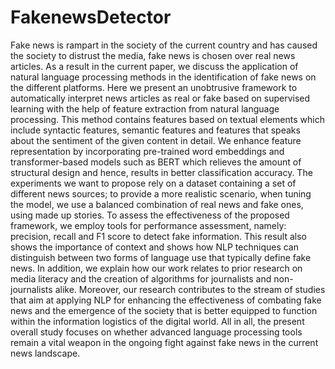 # FakenewsDetector
Fake news is rampart in the society of the current country and has caused the society to distrust the media, fake news is chosen over real news articles.
As a result in the current paper, we discuss the application of natural language processing methods in the identification of fake news on the different platforms.
Here we present an unobtrusive framework to automatically interpret news articles as real or fake based on supervised learning with the help of feature extraction from natural language processing. 
This method contains features based on textual elements which include syntactic features, semantic features and features that speaks about the sentiment of the given content in detail.
We enhance feature representation by incorporating pre-trained word embeddings and transformer-based models such as BERT which relieves the amount of structural design and hence, results in better classification accuracy. 
The experiments we want to propose rely on a dataset containing a set of different news sources; to provide a more realistic scenario, when tuning the model, we use a balanced combination of real news and fake ones, using made up stories. 
To assess the effectiveness of the proposed framework, we employ tools for performance assessment, namely: precision, recall and F1 score to detect fake information. 
This result also shows the importance of context and shows how NLP techniques can distinguish between two forms of language use that typically define fake news. 
In addition, we explain how our work relates to prior research on media literacy and the creation of algorithms for journalists and non-journalists alike. 
Moreover, our research contributes to the stream of studies that aim at applying NLP for enhancing the effectiveness of combating fake news and the emergence of the society that is better equipped to function within the information logistics of the digital world. 
All in all, the present overall study focuses on whether advanced language processing tools remain a vital weapon in the ongoing fight against fake news in the current news landscape.
